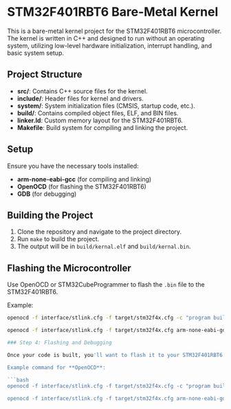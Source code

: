 # STM32F401RBT6 Bare-Metal Kernel

This is a bare-metal kernel project for the STM32F401RBT6 microcontroller. The kernel is written in C++ and designed to run without an operating system, utilizing low-level hardware initialization, interrupt handling, and basic system setup.

## Project Structure

- **src/**: Contains C++ source files for the kernel.
- **include/**: Header files for kernel and drivers.
- **system/**: System initialization files (CMSIS, startup code, etc.).
- **build/**: Contains compiled object files, ELF, and BIN files.
- **linker.ld**: Custom memory layout for the STM32F401RBT6.
- **Makefile**: Build system for compiling and linking the project.

## Setup

Ensure you have the necessary tools installed:
- **arm-none-eabi-gcc** (for compiling and linking)
- **OpenOCD** (for flashing the STM32F401RBT6)
- **GDB** (for debugging)

## Building the Project

1. Clone the repository and navigate to the project directory.
2. Run `make` to build the project.
3. The output will be in `build/kernal.elf` and `build/kernal.bin`.

## Flashing the Microcontroller

Use OpenOCD or STM32CubeProgrammer to flash the `.bin` file to the STM32F401RBT6.

Example:
```bash
openocd -f interface/stlink.cfg -f target/stm32f4x.cfg -c "program build/kernal.bin verify reset exit"

openocd -f interface/stlink.cfg -f target/stm32f4x.cfg arm-none-eabi-gdb build/kernal.elf

### Step 4: Flashing and Debugging

Once your code is built, you'll want to flash it to your STM32F401RBT6 board using **OpenOCD** or **STM32CubeProgrammer**.

Example command for **OpenOCD**:

```bash
openocd -f interface/stlink.cfg -f target/stm32f4x.cfg -c "program build/kernal.bin verify reset exit"

openocd -f interface/stlink.cfg -f target/stm32f4x.cfg arm-none-eabi-gdb build/kernal.elf
